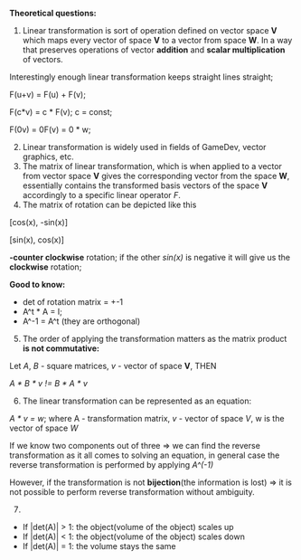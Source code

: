 **Theoretical questions:**

1. Linear transformation is sort of operation defined on vector space **V** which maps every vector of space **V** to a vector from space **W**. 
In a way that preserves operations of vector **addition** and **scalar multiplication** of vectors.

Interestingly enough linear transformation keeps straight lines straight; 

F(u+v) = F(u) + F(v);

F(c*v) = c * F(v);        c = const;

F(0v) = 0F(v) = 0 * w;

2. Linear transformation is widely used in fields of GameDev, vector graphics, etc.
3. The matrix of linear transformation, which is when applied to a vector from vector space **V** gives the corresponding vector from the space **W**, 
essentially contains the transformed basis vectors of the space **V** accordingly to a specific linear operator *F*. 
4. The matrix of rotation can be depicted like this  

[cos(x), -sin(x)]

[sin(x), cos(x)]

**-counter clockwise** rotation; if the other *sin(x)* is negative it will give us the **clockwise** rotation;

**Good to know:**
- det of rotation matrix = +-1
- A^t * A = I; 
- A^-1 = A^t (they are orthogonal)
5. The order of applying the transformation matters as the matrix product **is not commutative:**

Let *A*, *B* - square matrices, *v* - vector of space **V**, THEN

*A * B * v != B * A * v*

6. The linear transformation can be represented as an equation:

*A * v = w*; where A - transformation matrix, *v* - vector of space *V*, w is the vector of space *W*

If we know two components out of three => we can find the reverse transformation as it all comes to solving an equation, in general 
case the reverse transformation is performed by applying *A^(-1)*

However, if the transformation is not **bijection**(the information is lost) => it is not possible to perform reverse transformation without ambiguity.

7.
- If |det(A)| > 1: the object(volume of the object) scales up
- If |det(A)| < 1: the object(volume of the object) scales down
- If |det(A)| = 1: the volume stays the same 
